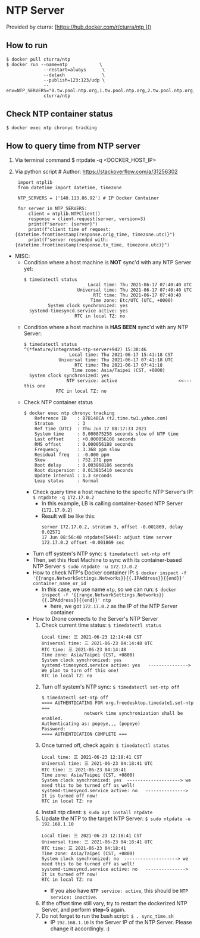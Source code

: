 # NTP Server
Provided by cturra: [https://hub.docker.com/r/cturra/ntp ]()
## How to run
	$ docker pull cturra/ntp
	$ docker run --name=ntp            \
	              --restart=always      \
	              --detach              \
	              --publish=123:123/udp \
				  --env=NTP_SERVERS="0.tw.pool.ntp.org,1.tw.pool.ntp.org,2.tw.pool.ntp.org,3.tw.pool.ntp.org"\
	              cturra/ntp
## Check NTP container status
	$ docker exec ntp chronyc tracking
## How to query time from NTP server
1. Via terminal command
		$ ntpdate -q <DOCKER_HOST_IP>
2. Via python script
		# Author: https://stackoverflow.com/a/31256302
		
		import ntplib
		from datetime import datetime, timezone
		
		NTP_SERVERS = ['140.113.86.92'] # IP Docker Container
		
		for server in NTP_SERVERS:
			client = ntplib.NTPClient()
			response = client.request(server, version=3)
			print(f"server: {server}")
			print(f"client time of request: {datetime.fromtimestamp(response.orig_time, timezone.utc)}")
			print(f"server responded with: {datetime.fromtimestamp(response.tx_time, timezone.utc)}")

- MISC:
    - Condition where a host machine is **NOT** sync'd with any NTP Server yet:
      ``` 
      $ timedatectl status
                              Local time: Thu 2021-06-17 07:40:40 UTC
                          Universal time: Thu 2021-06-17 07:40:40 UTC
                                RTC time: Thu 2021-06-17 07:40:40
                               Time zone: Etc/UTC (UTC, +0000)
               System clock synchronized: yes
        systemd-timesyncd.service active: yes
                         RTC in local TZ: no  
      ```
    - Condition where a host machine is **HAS BEEN** sync'd with any NTP Server:
      ``` 
      $ timedatectl status                                                                                                  ^(*feature/integrated-ntp-server+942) 15:38:46 
                       Local time: Thu 2021-06-17 15:41:18 CST
                   Universal time: Thu 2021-06-17 07:41:18 UTC
                         RTC time: Thu 2021-06-17 07:41:18    
                        Time zone: Asia/Taipei (CST, +0800)   
        System clock synchronized: yes                                     
                      NTP service: active                       <<--- this one
                  RTC in local TZ: no
      ```
  - Check NTP container status
    ``` 
    $ docker exec ntp chronyc tracking
        Reference ID    : B7B148CA (t2.time.tw1.yahoo.com)
        Stratum         : 3
        Ref time (UTC)  : Thu Jun 17 08:17:33 2021
        System time     : 0.000875258 seconds slow of NTP time
        Last offset     : +0.000056188 seconds
        RMS offset      : 0.000056188 seconds
        Frequency       : 3.368 ppm slow
        Residual freq   : -0.000 ppm
        Skew            : 752.271 ppm
        Root delay      : 0.003868186 seconds
        Root dispersion : 0.013815410 seconds
        Update interval : 1.3 seconds
        Leap status     : Normal
    ```
    - Check query time a host machine to the specific NTP Server's IP:
        `$ ntpdate -q 172.17.0.2`
         - In this example, LB is calling container-based NTP Server (`172.17.0.2`)
         - Result will be like this:
           ``` 
           server 172.17.0.2, stratum 3, offset -0.001869, delay 0.02571
           17 Jun 08:56:48 ntpdate[5444]: adjust time server 172.17.0.2 offset -0.001869 sec 
           ```
    - Turn off system's NTP sync: `$ timedatectl set-ntp off`
    - Then, set this Host Machine to sync with its container-based NTP Server
        `$ sudo ntpdate -u 172.17.0.2`
    - How to check NTP's Docker container IP: 
        `$ docker inspect -f '{{range.NetworkSettings.Networks}}{{.IPAddress}}{{end}}' container_name_or_id`
        - In this case, we use name `ntp`, so we can run:
        `$ docker inspect -f '{{range.NetworkSettings.Networks}}{{.IPAddress}}{{end}}' ntp`
            - here, we got `172.17.0.2` as the IP of the NTP Server container
    - How to Drone connects to the Server's NTP Server
        1. Check current time status: `$ timedatectl status`
           ```
           Local time: 三 2021-06-23 12:14:48 CST
           Universal time: 三 2021-06-23 04:14:48 UTC
           RTC time: 三 2021-06-23 04:14:48
           Time zone: Asia/Taipei (CST, +0800)
           System clock synchronized: yes
           systemd-timesyncd.service active: yes   ---------------> We plan to turn off this one!
           RTC in local TZ: no
           ```
        2. Turn off system's NTP sync: `$ timedatectl set-ntp off`
           ``` 
           $ timedatectl set-ntp off
           ==== AUTHENTICATING FOR org.freedesktop.timedate1.set-ntp ===
                           network time synchronization shall be enabled.
           Authenticating as: popeye,,, (popeye)
           Password: 
           ==== AUTHENTICATION COMPLETE ===  
           ```
        3. Once turned off, check again: `$ timedatectl status`
           ```
           Local time: 三 2021-06-23 12:18:41 CST
           Universal time: 三 2021-06-23 04:18:41 UTC
           RTC time: 三 2021-06-23 04:18:41
           Time zone: Asia/Taipei (CST, +0800)
           System clock synchronized: yes  --------------------> we need this to be turned off as well!
           systemd-timesyncd.service active: no   ---------------> It is turned off now!
           RTC in local TZ: no
           ```
        4. Install ntp client: `$ sudo apt install ntpdate`
        5. Update the NTP to the target NTP Server: `$ sudo ntpdate -u 192.168.1.10`
           ```
           Local time: 三 2021-06-23 12:18:41 CST
           Universal time: 三 2021-06-23 04:18:41 UTC
           RTC time: 三 2021-06-23 04:18:41
           Time zone: Asia/Taipei (CST, +0800)
           System clock synchronized: no  --------------------> we need this to be turned off as well!
           systemd-timesyncd.service active: no   ---------------> It is turned off now!
           RTC in local TZ: no
           ```
           - If you also have `NTP service: active`, this should be `NTP service: inactive`.
        6. If the offset time still vary, try to restart the dockerized NTP Server, and perform **step-5** again.
        7. Do not forget to run the bash script: `$ . sync_time.sh`
            - IP `192.168.1.10` is the Server IP of the NTP Server. Please change it accordingly. :)